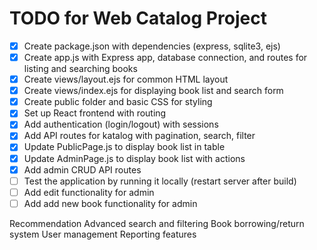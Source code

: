# TODO for Web Catalog Project

- [x] Create package.json with dependencies (express, sqlite3, ejs)
- [x] Create app.js with Express app, database connection, and routes for listing and searching books
- [x] Create views/layout.ejs for common HTML layout
- [x] Create views/index.ejs for displaying book list and search form
- [x] Create public folder and basic CSS for styling
- [x] Set up React frontend with routing
- [x] Add authentication (login/logout) with sessions
- [x] Add API routes for katalog with pagination, search, filter
- [x] Update PublicPage.js to display book list in table
- [x] Update AdminPage.js to display book list with actions
- [x] Add admin CRUD API routes
- [ ] Test the application by running it locally (restart server after build)
- [ ] Add edit functionality for admin
- [ ] Add add new book functionality for admin

Recommendation
Advanced search and filtering
Book borrowing/return system
User management
Reporting features